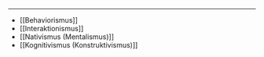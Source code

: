 ___
- [[Behaviorismus]]
- [[Interaktionismus]]
- [[Nativismus (Mentalismus)]]
- [[Kognitivismus (Konstruktivismus)]]


